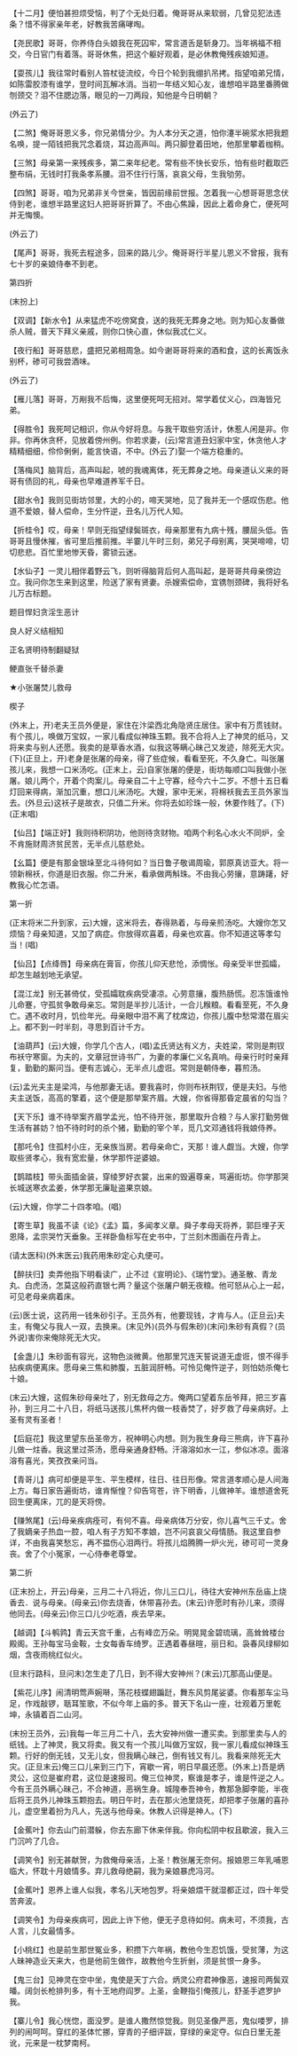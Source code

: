 <!-- { "loadSidebar": true } -->
【十二月】便怕甚担烦受恼，判了个无处归着。俺哥哥从来软弱，几曾见犯法违条？惜不得家亲年老，好教我苦痛哮啕。

【尧民歌】哥哥，你养侍白头娘我在死囚牢，常言道舌是斩身刀。当年祸福不相交，今日官门有着落。哥哥休焦，把这个躯好观着，是必休教俺残疾娘知道。

【耍孩儿】我往常时看别人笞杖徒流绞，今日个轮到我绷扒吊拷。指望咱弟兄情，如陈雷胶漆有谁学，登时间瓦解冰消。当初一年结义知心友，谁想咱半路里番腾做刎颈交？泪不住腮边落，眼见的一刀两段，知他是今日明朝？

(外云了)

【二煞】俺哥哥恩义多，你兄弟情分少。为人本分天之道，怕你瀽半碗浆水把我题名唤，提一陌钱把我咒念着烧，耳边高声叫。两只脚登着田地，他那里攀着枷稍。

【三煞】母亲第一来残疾多，第二来年纪老。常有些不快长安乐，怕有些时截取匹整布绢，无钱时打我条孝系腰。泪不住行行落，哀哀父母，生我劬劳。

【四煞】哥哥，咱为兄弟非关今世亲，皆因前缘前世报。怎着我一心想哥哥思念伏侍到老，谁想半路里这妇人把哥哥折算了。不由心焦躁，因此上着命身亡，便死呵并无悔懊。

(外云了)

【尾声】哥哥，我死去程途多，回来的路儿少。俺哥哥行半星儿恩义不曾报，我有七十岁的亲娘侍奉不到老。


第四折

(末扮上)

【双调】【新水令】从来猛虎不吃傍窝食，送的我死无葬身之地。则为知心友番做杀人贼，普天下拜义亲戚，则你口快心直，休似我忒仁义。

【夜行船】哥哥慈悲，盛把兄弟相周急。如今谢哥哥将来的酒和食，这的长离饭永别杯，碜可可我尝酒味。

(外云了)

【雁儿落】哥哥，万剐我不后悔，这里便死呵无招对。常学着仗义心，四海皆兄弟。

【得胜令】我死呵记相识，你从今好将息。与我干取些穷活计，休惹人闲是非。你非。你再休贪杯，见放着傍州例。你若求妻，(云)常言道丑妇家中宝，休贪他人才精精细细，伶伶俐俐，能言快语，不中。(外云了)娶一个端方稳重的。

【落梅风】脑背后，高声叫起，唬的我魂离体，死无葬身之地。母亲道认义来的哥哥有债回的礼，母亲也早难道养军千日。

【甜水令】我则见街坊邻里，大的小的，啼天哭地，见了我并无一个感叹伤悲。他道不爱娘，替人偿命，生分忤逆，丑名儿万代人知。

【折桂令】哎，母亲！早则无指望绿鬓斑衣，母亲那里有九病十残，腰屈头低。告哥哥且慢休摧，省可里后推前推。半霎儿午时三刻，弟兄子母别离，哭哭啼啼，切切悲悲。百忙里地惨天昏，雾锁云迷。

【水仙子】一灵儿相伴着野云飞，则听得脑背后何人高叫起，是哥哥共母亲傍边立。我问你怎生来到这里，险送了家有贤妻。杀嫂索偿命，宜镌刎颈碑，我将好名儿万古标题。

题目悍妇贪淫生恶计

良人好义结相知

正名贤明待制翻疑狱

鲠直张千替杀妻
　




★小张屠焚儿救母

楔子

(外末上，开)老夫王员外便是，家住在汴梁西北角隐贤庄居住。家中有万贯钱财。有个孩儿，唤做万宝奴，一家儿看成似神珠玉颗。我不合将人上了神灵的纸马，又将来卖与别人还愿。我卖的是草香水酒，似我这等瞒心昧己又发迹，除死无大灾。(下)(正旦上，开)老身是张屠的母亲，得了些症候，看看至死，不久身亡。叫张屠孩儿来，我想一口米汤吃。(正末上，云)自家张屠的便是，街坊每顺口叫我做小张屠。娘儿两个，开着个肉案儿。母亲自二十上守寡，经今六十二岁。不想十五日看灯回来得病，渐加沉重，想口儿米汤吃。大嫂，家中无米，将棉袄我去王员外家当去。(外旦云)这袄子是故衣，只值二升米。你将去如珍珠一般，休要作贱了。(下)(正末唱)

【仙吕】【端正好】我则待积阴功，他则待贪财物。咱两个利名心水火不同炉，全不肯施财周济贫民苦，无半点儿慈悲处。

【幺篇】便是有那金银垛至北斗待何如？当日鲁子敬谒周瑜，郭原真访亚大。将一领新棉袄，你道是旧衣服。你二升米，看承做两斛珠。不由我心劳攘，意踌躇，好教我心忙怎语。


第一折

(正末将米二升到家，云)大嫂，这米将去，舂得熟着，与母亲煎汤吃。大嫂你怎又烦恼？母亲知道，又加了病症。你放得欢喜着，母亲也欢喜。你不知道这等孝勾当！(唱)

【仙吕】【点绛唇】母亲病在膏盲，你孩儿仰天悲怆，添惆怅。母亲受半世孤孀，却怎生越划地无承望。

【混江龙】别无甚倚仗，受孤孀耽疾病受凄凉。心劳意攘，腹热肠慌。忍冻饿谁怜儿命蹇，守孤贫争敢母亲忘。常则是半抄儿活计，一合儿糇粮。看看至死，不久身亡。遇不收时月，饥俭年光。母亲眼中泪不离了枕席边，你孩儿腹中愁常潜在眉尖上。都不到一时半刻，寻思到百计千方。

【油葫芦】(云)大嫂，你学几个古人，(唱)孟氏贤达有义方，夫姓梁，常则是荆钗布袄守寒窗。为夫的，文章冠世诗书广，为妻的孝廉仁义名真响。母亲行时时亲拜复，勤勤的厮问当。便有志诚心，无半点儿虚诳。常则是朝侍奉，暮煎汤。

(云)孟光夫主是梁鸿，与他那妻无话。要我喜时，你则布袄荆钗，便是夫妇。与他夫主送饭，高高的擎着，这个便是那举案齐眉。大嫂，你省得那昏定晨省的勾当？

【天下乐】谁不待举案齐眉学孟光，怕不待开张，那里取升合粮？与人家打勤劳做生活有甚妨？怕不待时时的杀个猪，勤勤的宰个羊，觅几文邓通钱将我娘侍养。

【那吒令】住孤村小庄，无亲族当房。若母亲命亡，天那！谁人觑当。大嫂，你学取些贤孝心，我有宽宏量，休学那忤逆婆娘。

【鹊踏枝】带头面插金装，穿绫罗好衣裳，出来的毁遍尊亲，骂遍街坊。你学那哭长城送寒衣孟姜，休学那无廉耻盗果京娘。

(云)大嫂，你学二十四孝咱。(唱)

【寄生草】我虽不读《论》《孟》篇，多闻孝义章。舜子孝母天将养，郭巨埋子天恩降，孟宗哭竹天垂象。王祥卧鱼标写在史书中，丁兰刻木图画在丹青上。

(请太医科)(外末医云)我药用朱砂定心丸便可。

【醉扶归】卖弄他指下明看读广，止不过《宣明论》、《瑞竹堂》。通圣散、青龙丸、白虎汤，怎莫这般药直银七两？量这个张屠户朝无夜粮。他可怒从心上一起，可见老母亲病着床。

(云)医士说，这药用一钱朱砂引子。王员外有，他要现钱，才肯与人。(正旦云)夫主，有俺父与我人一双，去换来。(末见外)(员外与假朱砂)(末问)朱砂有真假？(员外说)害你来俺除死无大灾。

【金盏儿】朱砂面有容光，这物色淡微黄。他那里咒连天誓说道无虚诳，恨不得手拈疾病便离床。愿母亲三焦和肺腹，五脏润肝畅。可怜见俺忤逆子，则怕妨杀俺七十娘。

(末云)大嫂，这假朱砂母亲吐了，别无救母之方。俺两口望着东岳爷拜，把三岁喜孙，到三月二十八日，将纸马送孩儿焦杯内做一枝香焚了，好歹救了母亲病好。上圣有灵有圣者！

【后庭花】我这里望东岳圣帝方，祝神明心内想。则为我生身母三熊病，许下喜孙儿做一炷香。我这里过茶汤，愿母亲通身舒畅。汗溶溶如水一江，参似冰凉。面溶溶有喜光，笑孜孜亲问当。

【青哥儿】病可却便是平生、平生模样，往日、往日形像。常言道孝顺心是人间海上方。每日家告遍街坊，谁肯惭惶？仰告穹苍，许下明香，儿做神羊。谁想道舍死回生便离床，兀的是天将傍。

【赚煞尾】(云)母亲疾病痊可，有何不喜。母亲病体万分安，你儿喜气三千丈。舍了我嫡亲子热血一腔，咱人有子方知不孝娘，岂不问哀哀父母情肠。我这里自参详，不由我喜笑愁忘，再不揾伤心泪两行。将孩儿焰腾腾一炉火光，碜可可一灵身丧。舍了个小冤家，一心侍奉老尊堂。


第二折

(正末扮上，开云)母亲，三月二十八将近，你儿三口儿，待往大安神州东岳庙上烧香去．说与母亲。(母亲云)你去烧香，休带喜孙去。(末云)许愿时有孙儿来，须得他同去。(母亲云)你三口儿少吃酒，疾去早来。

【越调】【斗鹌鹑】青云天宫千重，占有峰峦万朵。明晃晃金碧琉璃，高耸耸楼台殿阁。王孙每宝马金鞍，士女每香车绮罗。正遇着春昼暄，丽日和。袅春风绿柳如烟，含夜雨桃红似火。

(旦末行路科，旦问末)怎生走了几日，到不得大安神州？(末云)兀那高山便是。

【紫花儿序】闹清明莺声婉啭，荡花枝蝶翅蹁跹，舞东风剪尾娑婆。你看那车尘马足，作戏敲锣，聒耳笙歌，不似今年上庙的多。普天下名山一座，壮观着万里乾坤，永镇着百二山河。

(末扮王员外，云)我每一年三月二十八，去大安神州做一遭买卖。到那里卖与人的纸钱。上了神灵，我又将卖。我又有一个孩儿叫做万宝奴，我一家儿看成似神珠玉颗。行好的倒无钱，又无儿女，但我瞒心昧己，倒有钱又有儿。我看来除死无大灾。(正旦末云)俺三口儿来到三门下，宵歇一宵，明日早晨还愿。(外末上)吾是炳灵公，这位是崔府君，这位是速报司。俺三位神灵，察谁是孝子，谁是忤逆之人。今有王员外瞒心昧己，不合神道，恶祸生身。城隍奉吾神令，教那急脚李能，半夜后将王员外儿神珠玉颗抱去。明日午时，去在那火池里烧死，却把孝子张屠的喜孙儿，虚空里着扮为凡人，先送与他母亲。休教人识得是神人。(下)

【金蕉叶】你去山门前潜躲，你去东廊下休来伴我。你向松阴中权且歇波，我入三门沉吟了几合。

【调笑令】别无甚献贺，为救俺母亲活，上圣！教张屠无奈何。报娘恩三年乳哺恩临大，怀耽十月娘情多。弃儿救母绝嗣，我为亲娘暴虎冯河。

【金蕉叶】恩养上谁人似我，孝名儿天地包罗。将亲娘煨干就湿都正过，四十年受苦奔波。

【调笑令】为母亲疾病可，因此上许下他，便无子息待如何。病未可，不须我，古人言，儿女最情多。

【小桃红】也是前生那世冤业多，积攒下六年祸，教他今生忍饥饿，受贫薄，为这人昧神造业天来大，也是他前生做作，故教他今生折剉，须是贫恨一身多。

【鬼三台】见神灵在空中坐，鬼使是天丁六合。炳灵公府君神像恶，速报司两鬓双皤。阔剑长枪排列多，有十王地府阎罗。上圣，金鞭指引俺孩儿，舒圣手遮罗护我。

【寨儿令】我心恍惚，面没罗。是谁人撒然惊觉我。则见圣像严恶，鬼似喽罗，排列的闹呵呵。穿红的圣体忙挪，穿青的子细评跋，穿绿的亲定夺。似白日里无差讹，元来是一枕梦南柯。

